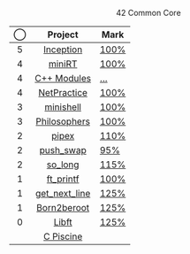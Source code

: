 <p align="center">42 Common Core</p>

<div align="center">

|◯|Project|Mark|
|:--:|:--:|--|
|5|[Inception](../../../42-inception)			|	[100%](https://projects.intra.42.fr/projects/inception/projects_users/3093976)|
|4|[miniRT](../../../42-minirt)					|	[100%](https://projects.intra.42.fr/projects/minirt/projects_users/3083691)|
|4|[C++ Modules](../../../42-cpp-modules)		|	[…](https://projects.intra.42.fr/projects/)|
|4|[NetPractice](../../../42-net-practice)		|	[100%](https://projects.intra.42.fr/projects/netpractice/projects_users/3032896)|
|3|[minishell](../../../42-minishell)			|	[100%](https://projects.intra.42.fr/projects/42cursus-minishell/projects_users/2952948)|
|3|[Philosophers](../../../42-philosophers)		|	[100%](https://projects.intra.42.fr/projects/42cursus-philosophers/projects_users/2937232)|
|2|[pipex](../../../42-pipex)					|	[110%](https://projects.intra.42.fr/projects/pipex/projects_users/2877840)|
|2|[push_swap](../../../42-push-swap)			|	[95%](https://projects.intra.42.fr/projects/42cursus-push_swap/projects_users/2687702)|
|2|[so_long](../../../42-so-long)				|	[115%](https://projects.intra.42.fr/projects/so_long/projects_users/2725819)|
|1|[ft_printf](../../../42-printf)				|	[100%](https://projects.intra.42.fr/projects/42cursus-ft_printf/projects_users/2647131)|
|1|[get_next_line](../../../42-get-next-line)	|	[125%](https://projects.intra.42.fr/projects/42cursus-get_next_line/projects_users/2621255)|
|1|[Born2beroot](../../../42-born2beroot)		|	[125%](https://projects.intra.42.fr/projects/born2beroot/projects_users/2610806)|
|0|[Libft](../../../42-libft)					|	[125%](https://projects.intra.42.fr/projects/42cursus-libft/projects_users/2579862)|
||[C Piscine](../../../42-c-piscine)			||
  
</div>
